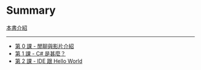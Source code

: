 # Summary

[本書介紹](README.md)

------------------------------

- [第 0 課 - 閒聊與影片介紹](./class-0-introduction.md)
- [第 1 課 - C# 是甚麼？](./class-1-what-is-c-sharp.md)
- [第 2 課 - IDE 跟 Hello World](./class-2-ide-and-hello-world.md)
